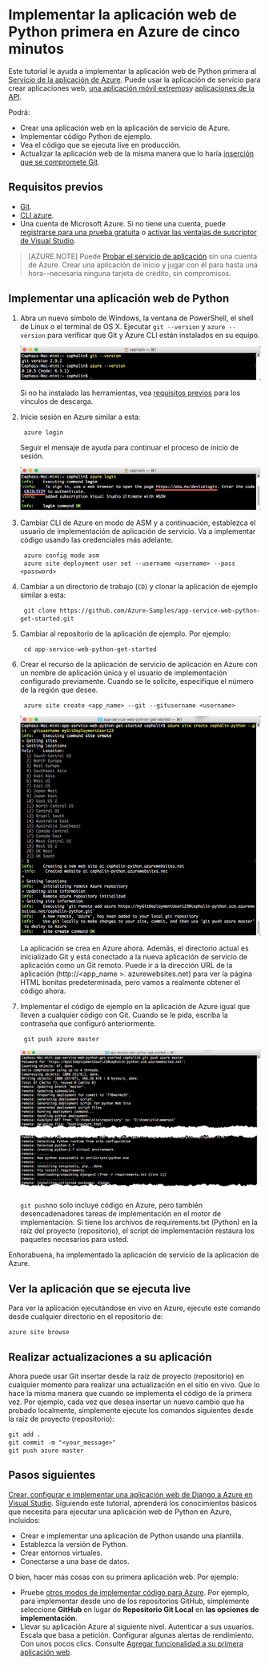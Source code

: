 <properties 
    pageTitle="Implementar la aplicación web de Python primera en Azure de cinco minutos | Microsoft Azure" 
    description="Aprenda lo fácil que es ejecutar aplicaciones web en el servicio de aplicación al implementar una aplicación de ejemplo. Empezar a hacer desarrollo real rápidamente y ver los resultados inmediatamente." 
    services="app-service\web"
    documentationCenter=""
    authors="cephalin"
    manager="wpickett"
    editor=""
/>

<tags
    ms.service="app-service-web"
    ms.workload="web"
    ms.tgt_pltfrm="na"
    ms.devlang="na"
    ms.topic="hero-article"
    ms.date="10/13/2016" 
    ms.author="cephalin"
/>
    
# <a name="deploy-your-first-python-web-app-to-azure-in-five-minutes"></a>Implementar la aplicación web de Python primera en Azure de cinco minutos

Este tutorial le ayuda a implementar la aplicación web de Python primera al [Servicio de la aplicación de Azure](../app-service/app-service-value-prop-what-is.md).
Puede usar la aplicación de servicio para crear aplicaciones web, [una aplicación móvil extremos](/documentation/learning-paths/appservice-mobileapps/)y [aplicaciones de la API](../app-service-api/app-service-api-apps-why-best-platform.md).

Podrá: 

- Crear una aplicación web en la aplicación de servicio de Azure.
- Implementar código Python de ejemplo.
- Vea el código que se ejecuta live en producción.
- Actualizar la aplicación web de la misma manera que lo haría [inserción que se compromete Git](https://git-scm.com/docs/git-push).

## <a name="prerequisites"></a>Requisitos previos

- [Git](http://www.git-scm.com/downloads).
- [CLI azure](../xplat-cli-install.md).
- Una cuenta de Microsoft Azure. Si no tiene una cuenta, puede [registrarse para una prueba gratuita](/pricing/free-trial/?WT.mc_id=A261C142F) o [activar las ventajas de suscriptor de Visual Studio](/pricing/member-offers/msdn-benefits-details/?WT.mc_id=A261C142F).

>[AZURE.NOTE] Puede [Probar el servicio de aplicación](http://go.microsoft.com/fwlink/?LinkId=523751) sin una cuenta de Azure. Crear una aplicación de inicio y jugar con él para hasta una hora--necesaria ninguna tarjeta de crédito, sin compromisos.

## <a name="deploy-a-python-web-app"></a>Implementar una aplicación web de Python

1. Abra un nuevo símbolo de Windows, la ventana de PowerShell, el shell de Linux o el terminal de OS X. Ejecutar `git --version` y `azure --version` para verificar que Git y Azure CLI están instalados en su equipo.

    ![Probar la instalación de herramientas CLI para la aplicación web de primera en Azure](./media/app-service-web-get-started/1-test-tools.png)

    Si no ha instalado las herramientas, vea [requisitos previos](#Prerequisites) para los vínculos de descarga.

3. Inicie sesión en Azure similar a esta:

        azure login

    Seguir el mensaje de ayuda para continuar el proceso de inicio de sesión.

    ![Inicie sesión en Azure para crear su primera aplicación web](./media/app-service-web-get-started/3-azure-login.png)

4. Cambiar CLI de Azure en modo de ASM y a continuación, establezca el usuario de implementación de aplicación de servicio. Va a implementar código usando las credenciales más adelante.

        azure config mode asm
        azure site deployment user set --username <username> --pass <password>

1. Cambiar a un directorio de trabajo (`CD`) y clonar la aplicación de ejemplo similar a esta:

        git clone https://github.com/Azure-Samples/app-service-web-python-get-started.git

2. Cambiar al repositorio de la aplicación de ejemplo. Por ejemplo:

        cd app-service-web-python-get-started

4. Crear el recurso de la aplicación de servicio de aplicación en Azure con un nombre de aplicación única y el usuario de implementación configurado previamente. Cuando se le solicite, especifique el número de la región que desee.

        azure site create <app_name> --git --gitusername <username>

    ![Crear el recurso de Azure para la primera aplicación web de Azure](./media/app-service-web-get-started-languages/python-site-create.png)

    La aplicación se crea en Azure ahora. Además, el directorio actual es inicializado Git y está conectado a la nueva aplicación de servicio de aplicación como un Git remoto.
    Puede ir a la dirección URL de la aplicación (http://&lt;app_name >. azurewebsites.net) para ver la página HTML bonitas predeterminada, pero vamos a realmente obtener el código ahora.

4. Implementar el código de ejemplo en la aplicación de Azure igual que lleven a cualquier código con Git. Cuando se le pida, escriba la contraseña que configuró anteriormente.

        git push azure master

    ![Código de inserción a la primera aplicación web de Azure](./media/app-service-web-get-started-languages/python-git-push.png)

    `git push`no solo incluye código en Azure, pero también desencadenadores tareas de implementación en el motor de implementación. 
    Si tiene los archivos de requirements.txt (Python) en la raíz del proyecto (repositorio), el script de implementación restaura los paquetes necesarios para usted. 

Enhorabuena, ha implementado la aplicación de servicio de la aplicación de Azure.

## <a name="see-your-app-running-live"></a>Ver la aplicación que se ejecuta live

Para ver la aplicación ejecutándose en vivo en Azure, ejecute este comando desde cualquier directorio en el repositorio de:

    azure site browse

## <a name="make-updates-to-your-app"></a>Realizar actualizaciones a su aplicación

Ahora puede usar Git insertar desde la raíz de proyecto (repositorio) en cualquier momento para realizar una actualización en el sitio en vivo. Que lo hace la misma manera que cuando se implementa el código de la primera vez. Por ejemplo, cada vez que desea insertar un nuevo cambio que ha probado localmente, simplemente ejecute los comandos siguientes desde la raíz de proyecto (repositorio):

    git add .
    git commit -m "<your_message>"
    git push azure master

## <a name="next-steps"></a>Pasos siguientes

[Crear, configurar e implementar una aplicación web de Django a Azure en Visual Studio](web-sites-python-ptvs-django-mysql.md). Siguiendo este tutorial, aprenderá los conocimientos básicos que necesita para ejecutar una aplicación web de Python en Azure, incluidos:

- Crear e implementar una aplicación de Python usando una plantilla.
- Establezca la versión de Python.
- Crear entornos virtuales.
- Conectarse a una base de datos.

O bien, hacer más cosas con su primera aplicación web. Por ejemplo:

- Pruebe [otros modos de implementar código para Azure](../app-service-web/web-sites-deploy.md). Por ejemplo, para implementar desde uno de los repositorios GitHub, simplemente seleccione **GitHub** en lugar de **Repositorio Git Local** en **las opciones de implementación**.
- Llevar su aplicación Azure al siguiente nivel. Autenticar a sus usuarios. Escala que basa a petición. Configurar algunas alertas de rendimiento. Con unos pocos clics. Consulte [Agregar funcionalidad a su primera aplicación web](app-service-web-get-started-2.md).


